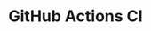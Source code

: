 # GitHub Actions CI




















































































































































































































































































































































































































































































































































































































































































































































































































































































































































































































































































































































































































































































































































































































































































































































































































































































































































































































































































































































































































































































































































































































































































































































































































































































































































































































































































































































































































































